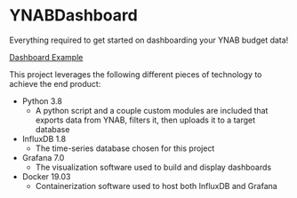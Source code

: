 # YNABDashboard
Everything required to get started on dashboarding your YNAB budget data!

[Dashboard Example](https://i.redd.it/pedwe755gd451.png)

This project leverages the following different pieces of technology to achieve the end product:
* Python 3.8
    * A python script and a couple custom modules are included that exports data from YNAB, filters it, then uploads it to a target database
* InfluxDB 1.8
    * The time-series database chosen for this project
* Grafana 7.0
    * The visualization software used to build and display dashboards
* Docker 19.03
    * Containerization software used to host both InfluxDB and Grafana